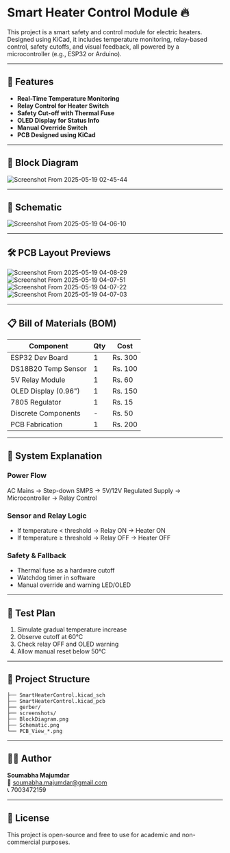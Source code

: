 
# Smart Heater Control Module 🔥

This project is a smart safety and control module for electric heaters. Designed using KiCad, it includes temperature monitoring, relay-based control, safety cutoffs, and visual feedback, all powered by a microcontroller (e.g., ESP32 or Arduino).

---

## 🧩 Features

- **Real-Time Temperature Monitoring**
- **Relay Control for Heater Switch**
- **Safety Cut-off with Thermal Fuse**
- **OLED Display for Status Info**
- **Manual Override Switch**
- **PCB Designed using KiCad**

---

## 📐 Block Diagram
![Screenshot From 2025-05-19 02-45-44](https://github.com/user-attachments/assets/d3b5a882-02a3-451c-8951-0a6824dc8734)



---

## 🧪 Schematic

![Screenshot From 2025-05-19 04-06-10](https://github.com/user-attachments/assets/b756d44a-97ae-42f4-aee9-229b998851e7)


---

## 🛠️ PCB Layout Previews
![Screenshot From 2025-05-19 04-08-29](https://github.com/user-attachments/assets/c04f8c2c-1d04-4698-a80e-f60cbcee7fe1)
![Screenshot From 2025-05-19 04-07-51](https://github.com/user-attachments/assets/0d296524-fcb0-4bc2-b380-bd6ff490481c)
![Screenshot From 2025-05-19 04-07-22](https://github.com/user-attachments/assets/da25d9b0-3ef0-4b68-84b6-f995406cad7d)
![Screenshot From 2025-05-19 04-07-03](https://github.com/user-attachments/assets/23b37ba7-8d0b-4983-8964-1885ee26aa7d)



---

## 📋 Bill of Materials (BOM)

| Component             | Qty | Cost     |
|-----------------------|-----|----------|
| ESP32 Dev Board       | 1   | Rs. 300  |
| DS18B20 Temp Sensor   | 1   | Rs. 100  |
| 5V Relay Module       | 1   | Rs. 60   |
| OLED Display (0.96")  | 1   | Rs. 150  |
| 7805 Regulator        | 1   | Rs. 15   |
| Discrete Components   | -   | Rs. 50   |
| PCB Fabrication       | 1   | Rs. 200  |

---

## 🔌 System Explanation

### Power Flow
AC Mains → Step-down SMPS → 5V/12V Regulated Supply → Microcontroller → Relay Control

### Sensor and Relay Logic
- If temperature < threshold → Relay ON → Heater ON  
- If temperature ≥ threshold → Relay OFF → Heater OFF  

### Safety & Fallback
- Thermal fuse as a hardware cutoff  
- Watchdog timer in software  
- Manual override and warning LED/OLED  

---

## 🧪 Test Plan

1. Simulate gradual temperature increase
2. Observe cutoff at 60°C
3. Check relay OFF and OLED warning
4. Allow manual reset below 50°C

---

## 📁 Project Structure

```
├── SmartHeaterControl.kicad_sch
├── SmartHeaterControl.kicad_pcb
├── gerber/
├── screenshots/
├── BlockDiagram.png
├── Schematic.png
└── PCB_View_*.png
```

---

## 👨‍💻 Author

**Soumabha Majumdar**  
📧 [soumabha.majumdar@gmail.com](mailto:soumabha.majumdar@gmail.com)  
📞 7003472159

---

## 📜 License

This project is open-source and free to use for academic and non-commercial purposes.
